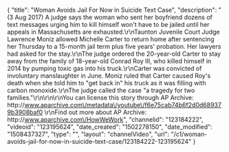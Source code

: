 {
    "title": "Woman Avoids Jail For Now in Suicide Text Case",
    "description": "(3 Aug 2017) A judge says the woman who sent her boyfriend dozens of text messages urging him to kill himself won't have to be jailed until her appeals in Massachusetts are exhausted.\r\nTaunton Juvenile Court Judge Lawrence Moniz allowed Michelle Carter to return home after sentencing her Thursday to a 15-month jail term plus five years' probation. Her lawyers had asked for the stay.\r\nThe judge ordered the 20-year-old Carter to stay away from the family of 18-year-old Conrad Roy III, who killed himself in 2014 by pumping toxic gas into his truck.\r\nCarter was convicted of involuntary manslaughter in June. Moniz ruled that Carter caused Roy's death when she told him to \"get back in\" his truck as it was filling with carbon monoxide.\r\nThe judge called the case \"a tragedy for two families.\"\r\n\r\n\r\nYou can license this story through AP Archive: http:\/\/www.aparchive.com\/metadata\/youtube\/f6e75cab74b6f2d0d689379b3908baf0 \r\nFind out more about AP Archive: http:\/\/www.aparchive.com\/HowWeWork",
    "channelid": "123184222",
    "videoid": "123195624",
    "date_created": "1502278150",
    "date_modified": "1508437327",
    "type": "",
    "layout": "channelVideo",
    "url": "\/c1\/woman-avoids-jail-for-now-in-suicide-text-case\/123184222-123195624"
}